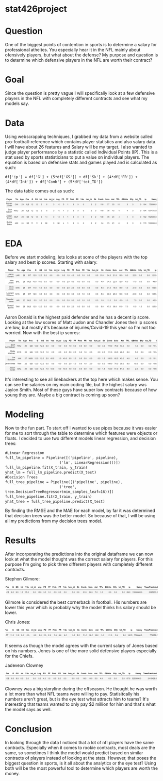 # stat426project

# Question
One of the biggest points of contention in sports is to determine a salary for professional atheltes. You especially hear it in the NFL mainly about ofensively players, but what about the defense? My purpose and question is to determine which defensive players in the NFL are worth their contract?

# Goal
Since the question is pretty vague I will specifically look at a few defensive players in the NFL with completely different contracts and see what my models say. 

# Data
Using webscrapping techniques, I grabbed my data from a website called pro-football-reference which contains player statistics and also salary data. I will have about 26 features and Salary will be my target. I also wanted to judge player performance by a statistic called Individual Points (IP). This is a stat used by sports statisticians to put a value on individual players. The equation is based on defensive stats and games played and is calculated as such:
```
df['ip'] = df['G'] + (5*df['GS']) + df['Sk'] + (4*df['FR']) + (4*df['Int']) + df['Comb'] + (5*df['tot_TD'])
```
The data table comes out as such:

![](data.PNG)

# EDA
Before we start modeling, lets looks at some of the players with the top salary and best ip scores. Starting with salary:

![](topsalary.PNG)

Aaron Donald is the highest paid defender and he has a decent ip score. Looking at the low scores of Matt Judon and Chandler Jones their ip scores are low, but mostly it's because of injuries/Covid-19 this year so I'm not too worried.
Now with the best ip scores:

![](topip.PNG)

It's interesting to see all linebackers at the top here which makes sense. You can see the salaries on my main coding file, but the highest salary was Jaylon Smith. Most of these guys have super low contracts because of how young they are. Maybe a big contract is coming up soon? 

# Modeling
Now to the fun part. To start off I wanted to use pipes because it was easier for me to sort through the table to determine which features were objects or floats. I decided to use two different models linear regression, and decision trees:
```
#Linear Regression
full_lm_pipeline = Pipeline([('pipeline', pipeline),
                         ('lm', LinearRegression())])
full_lm_pipeline.fit(X_train, y_train)
yhat_lm = full_lm_pipeline.predict(X_test)
#Decision Trees
full_tree_pipeline = Pipeline([('pipeline', pipeline),
                         ('tree', tree.DecisionTreeRegressor(min_samples_leaf=16))])
full_tree_pipeline.fit(X_train, y_train)
yhat_tree = full_tree_pipeline.predict(X_test)
```
By finding the RMSE and the MAE for each model, by far it was determined that decision trees was the better model. So because of that, I will be using all my predictions from my decision trees model. 

# Results
After incorporating the predictions into the original dataframe we can now look at what the model thought was the correct salary for players. For this purpose I'm going to pick three different players with completely different contracts.

Stephon Gilmore:

![](gilmore.PNG)

Gilmore is considered the best cornerback in football. His numbers are lower this year which is probably why the model thinks his salary should be lower.

Chris Jones:

![](jones.PNG)

It seems as though the model agrees with the current salary of Jones based on his numbers. Jones is one of the more solid defensive players especially for the Chiefs.

Jadeveon Clowney

![](clowney.PNG)

Clowney was a big storyline during the offseason. He thought he was worth a lot more than what NFL teams were willing to pay. Statisitcally his numbers aren't great, but is the eye test what attracts him to teams? It's interesting that teams wanted to only pay $2 million for him and that's what the model says as well.

# Conclusion
In looking through the data I noticed that a lot of nfl players have the same contracts. Especially when it comes to rookie contracts, most deals are the same, so sometimes I think the model would predict based on similar contracts of players instead of looking at the stats. However, that poses the biggest question in sports, is it all about the analytics or the eye test? Using both will be the most powerful tool to determine which players are worth the money. 
